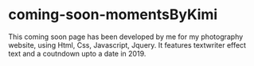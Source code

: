 # coming-soon-momentsByKimi

This coming soon page has been developed by me for my photography website, using Html, Css, Javascript, Jquery. 
It features textwriter effect text and a coutndown upto a date in 2019.
